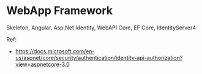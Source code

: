 # WebApp Framework
Skeleton, Angular, Asp.Net Identity, WebAPI Core, EF Core, IdentityServer4

Ref:
* https://docs.microsoft.com/en-us/aspnet/core/security/authentication/identity-api-authorization?view=aspnetcore-3.0
